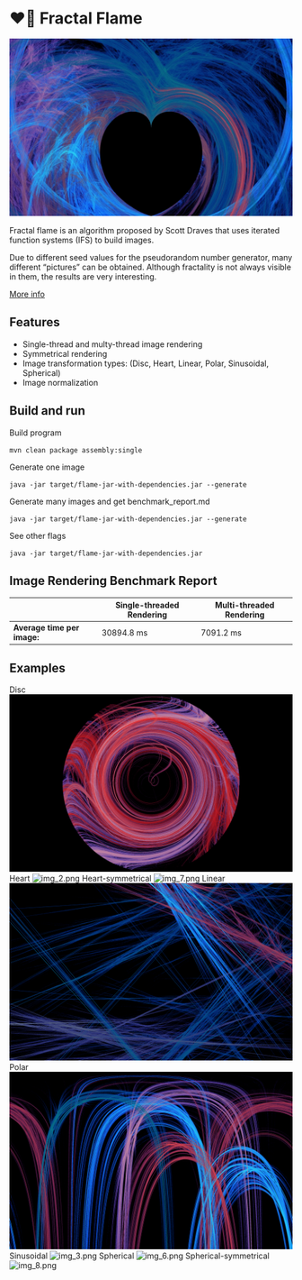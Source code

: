 # ❤️‍🔥 Fractal Flame

![img.png](readme_img/img.png)

Fractal flame is an algorithm proposed by Scott Draves that uses iterated function systems (IFS) to build images. 

Due to different seed values for the pseudorandom number generator, many different “pictures” can be obtained. Although fractality is not always visible in them, the results are very interesting.

<a href="https://flam3.com/flame_draves.pdf">More info</a>

## Features

- Single-thread and multy-thread image rendering
- Symmetrical rendering
- Image transformation types: (Disc, Heart, Linear, Polar, Sinusoidal, Spherical)
- Image normalization

## Build and run

Build program
```shell
mvn clean package assembly:single
```

Generate one image
```shell
java -jar target/flame-jar-with-dependencies.jar --generate
```

Generate many images and get benchmark_report.md
```shell
java -jar target/flame-jar-with-dependencies.jar --generate
```

See other flags
```shell
java -jar target/flame-jar-with-dependencies.jar
```

## Image Rendering Benchmark Report

| | Single-threaded Rendering | Multi-threaded Rendering|
|---|---|---|
| **Average time per image:** | 30894.8 ms | 7091.2 ms |

## Examples

Disc
![img_4.png](readme_img/img_4.png)
Heart
![img_2.png](readme_img/img_2.png)
Heart-symmetrical
![img_7.png](readme_img/img_7.png)
Linear
![img_1.png](readme_img/img_1.png)
Polar
![img_5.png](readme_img/img_5.png)
Sinusoidal
![img_3.png](readme_img/img_3.png)
Spherical
![img_6.png](readme_img/img_6.png)
Spherical-symmetrical
![img_8.png](readme_img/img_8.png)
